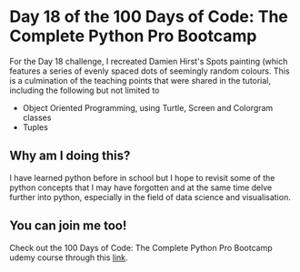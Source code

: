 <h1>Day 18 of the 100 Days of Code: The Complete Python Pro Bootcamp</h1>
<p>For the Day 18 challenge, I recreated Damien Hirst's Spots painting (which features a series of evenly spaced dots of seemingly random colours. This is a culmination of the teaching points that were shared in the tutorial, including the following but not limited to</p>
<ul>
  <li>Object Oriented Programming, using Turtle, Screen and Colorgram classes</li>
  <li>Tuples</li>
</ul>

<h2>Why am I doing this?</h2>
<p>I have learned python before in school but I hope to revisit some of the python concepts that I may have forgotten and at the same time delve further into python, especially in the field of data science and visualisation.</p>

<h2>You can join me too!</h2>
<p> Check out the 100 Days of Code: The Complete Python Pro Bootcamp udemy course through this <a href="https://www.udemy.com/course/100-days-of-code/">link</a>.</p>
